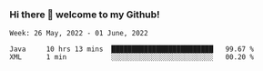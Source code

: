 ### Hi there 👋 welcome to my Github! 

<!--START_SECTION:waka-->
```text
Week: 26 May, 2022 - 01 June, 2022

Java     10 hrs 13 mins  █████████████████████████   99.67 % 
XML      1 min           ░░░░░░░░░░░░░░░░░░░░░░░░░   00.20 % 
```
<!--END_SECTION:waka-->
